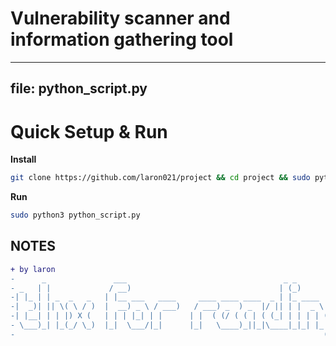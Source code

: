 # Vulnerability scanner and information gathering tool


---
file: python_script.py
---

# Quick Setup & Run
**Install**
```bash
git clone https://github.com/laron021/project && cd project && sudo python3 python_script.py
```
**Run**
```bash
sudo python3 python_script.py
```


## NOTES
```diff
+ by laron
-      _               ___                                   _ _             
- _   | |             / __)                                 | (_)            
-| |_ | | _  _   _   | |__ ___   ____     ____ ____ ____  _ | |_ ____   ____ 
-|  _)| || \( \ / )  |  __) _ \ / ___)   / ___) _  ) _  |/ || | |  _ \ / _  |
-| |__| | | |) X (   | | | |_| | |      | |  ( (/ ( ( | ( (_| | | | | ( ( | |
- \___)_| |_(_/ \_)  |_|  \___/|_|      |_|   \____)_||_|\____|_|_| |_|\_|| |
-                                                                     (_____| 
```


